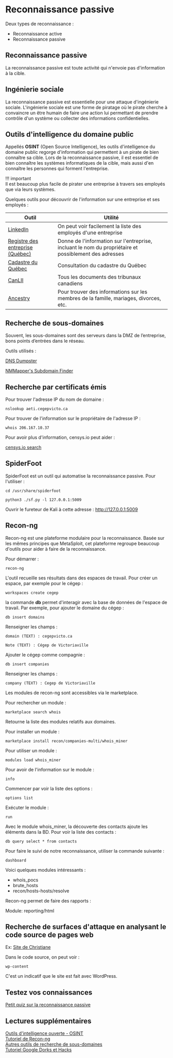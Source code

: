 # Reconnaissance passive

Deux types de reconnaissance :

- Reconnaissance active
- Reconnaissance passive

## Reconnaissance passive

La reconnaissance passive est toute activité qui n'envoie pas d'information à la cible.

## Ingénierie sociale

La reconnaissance passive est essentielle pour une attaque d'ingénierie sociale. L'ingénierie sociale est une forme de piratage où le pirate cherche à convaincre un être humain de faire une action lui permettant de prendre contrôle d'un système ou collecter des informations confidentielles.  

## Outils d'intelligence du domaine public

Appellés **OSINT** (Open Source Intelligence), les outils d'intelligence du domaine public regorge d'information qui permettent à un pirate de bien connaître sa cible. Lors de la reconnaissance passive, il est essentiel de bien connaître les systèmes informatiques de la cible, mais aussi d'en connaître les personnes qui forment l'entreprise.  

!!! important  
    Il est beaucoup plus facile de pirater une entreprise à travers ses employés que via leurs systèmes.  

Quelques outils pour découvrir de l'information sur une entreprise et ses employés :  

Outil  | Utilité    
--|--
[LinkedIn](https://www.linkedin.com) | On peut voir facilement la liste des employés d'une entreprise    
[Registre des entreprise (Québec)](https://www.quebec.ca/entreprises-et-travailleurs-autonomes/obtenir-renseignements-entreprise/recherche-registre-entreprises/acceder-registre-entreprises)  |  Donne de l'information sur l'entreprise, incluant le nom du propriétaire et possiblement des adresses
[Cadastre du Québec](https://appli.mern.gouv.qc.ca/infolot/) | Consultation du cadastre du Québec  
[CanLII](https://www.canlii.org/fr/)  |  Tous les documents des tribunaux canadiens  
[Ancestry](https://www.ancestry.ca)  |  Pour trouver des informations sur les membres de la famille, mariages, divorces, etc.

## Recherche de sous-domaines

Souvent, les sous-domaines sont des serveurs dans la DMZ de l’entreprise, bons points d’entrées dans le réseau.

Outils utilisés :

[DNS Dumpster](https://dnsdumpster.com/)

[NMMapper's Subdomain Finder](https://www.nmmapper.com/sys/tools/subdomainfinder/)

## Recherche par certificats émis

Pour trouver l'adresse IP du nom de domaine :

`nslookup aeti.cegepvicto.ca`

Pour trouver de l'information sur le propriétaire de l'adresse IP :

`whois 206.167.10.37`

Pour avoir plus d'information, censys.io peut aider :

[censys.io search](https://censys.io/ipv4)

## SpiderFoot

SpiderFoot est un outil qui automatise la reconnaissance passive. Pour l'utiliser :

`cd /usr/share/spiderfoot`

`python3 ./sf.py -l 127.0.0.1:5009`

Ouvrir le fureteur de Kali à cette adresse : http://127.0.0.1:5009

## Recon-ng

Recon-ng est une plateforme modulaire pour la reconnaissance. Basée sur les mêmes principes que MetaSploit, cet plateforme regroupe beaucoup d'outils pour aider à faire de la reconnaissance.

Pour démarrer :

`recon-ng`

L'outil recueille ses résultats dans des espaces de travail. Pour créer un espace, par exemple pour le cégep :

`workspaces create cegep`

la commande **db** permet d'interagir avec la base de données de l'espace de travail. Par exemple, pour ajouter le domaine du cégep :

`db insert domains`

Renseigner les champs :

`domain (TEXT) : cegepvicto.ca`

`Note (TEXT) : Cégep de Victoriaville`

Ajouter le cégep comme compagnie :

`db insert companies`

Renseigner les champs :

`company (TEXT) : Cegep de Victoriaville`


Les modules de recon-ng sont accessibles via le marketplace.

Pour rechercher un module :

`marketplace search whois`

Retourne la liste des modules relatifs aux domaines.

Pour installer un module :

`marketplace install recon/companies-multi/whois_miner`

Pour utiliser un module :

`modules load whois_miner`

Pour avoir de l'information sur le module :

`info`

Commencer par voir la liste des options :

`options list`

Exécuter le module :

`run`

Avec le module whois_miner, la découverte des contacts ajoute les éléments dans la BD. Pour voir la liste des contacts :

`db query select * from contacts`

Pour faire le suivi de notre reconnaissance, utiliser la commande suivante :

`dashboard`

Voici quelques modules intéressants :

- whois_pocs
- brute_hosts
- recon/hosts-hosts/resolve

Recon-ng permet de faire des rapports :

Module: reporting/html

## Recherche de surfaces d'attaque en analysant le code source de pages web

Ex: [Site de Christiane](https://christianelagace.com)

Dans le code source, on peut voir :

`wp-content`

C'est un indicatif que le site est fait avec WordPress.

## Testez vos connaissances  

[Petit quiz sur la reconnaissance passive](https://forms.office.com/r/7qNdDYPMpc)  

## Lectures supplémentaires

[Outils d'intelligence ouverte - OSINT](https://securitytrails.com/blog/osint-tools)  
[Tutoriel de Recon-ng](https://warroom.rsmus.com/recon-ng-tutorial/)  
[Autres outils de recherche de sous-domaines](https://securitytrails.com/blog/subdomain-scanner-find-subdomains)   
[Tutoriel Google Dorks et Hacks](https://myhackingworld.com/google-hacking-and-google-dorking-basics/)   
